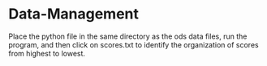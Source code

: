# Data-Management

Place the python file in the same directory as the ods data files, run the program, and then click on scores.txt to identify the organization of scores from highest to lowest.
